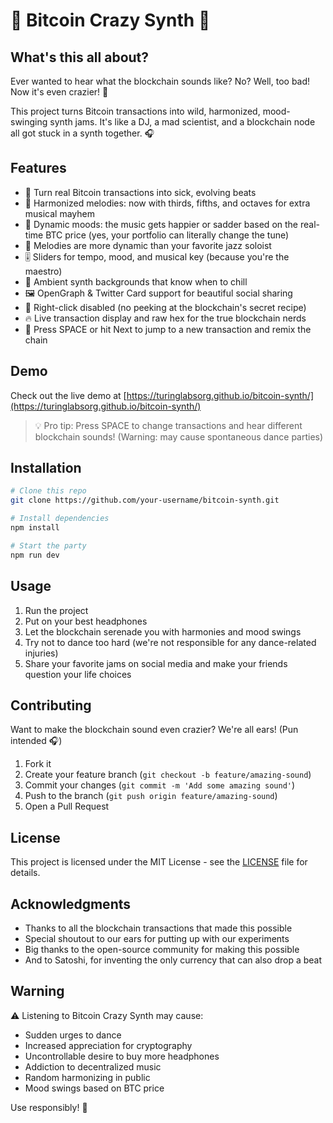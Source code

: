 # 🎵 Bitcoin Crazy Synth 🎵

## What's this all about?

Ever wanted to hear what the blockchain sounds like? No? Well, too bad! Now it's even crazier! 🎹

This project turns Bitcoin transactions into wild, harmonized, mood-swinging synth jams. It's like a DJ, a mad scientist, and a blockchain node all got stuck in a synth together. 🎧

## Features

- 🎼 Turn real Bitcoin transactions into sick, evolving beats
- 🎹 Harmonized melodies: now with thirds, fifths, and octaves for extra musical mayhem
- 🎵 Dynamic moods: the music gets happier or sadder based on the real-time BTC price (yes, your portfolio can literally change the tune)
- 🕺 Melodies are more dynamic than your favorite jazz soloist
- 🎚️ Sliders for tempo, mood, and musical key (because you're the maestro)
- 🥁 Ambient synth backgrounds that know when to chill
- 🖼️ OpenGraph & Twitter Card support for beautiful social sharing
- 🚫 Right-click disabled (no peeking at the blockchain's secret recipe)
- 🔥 Live transaction display and raw hex for the true blockchain nerds
- 🤖 Press SPACE or hit Next to jump to a new transaction and remix the chain

## Demo

Check out the live demo at [https://turinglabsorg.github.io/bitcoin-synth/](https://turinglabsorg.github.io/bitcoin-synth/)

> 💡 Pro tip: Press SPACE to change transactions and hear different blockchain sounds! (Warning: may cause spontaneous dance parties)

## Installation

```bash
# Clone this repo
git clone https://github.com/your-username/bitcoin-synth.git

# Install dependencies
npm install

# Start the party
npm run dev
```

## Usage

1. Run the project
2. Put on your best headphones
3. Let the blockchain serenade you with harmonies and mood swings
4. Try not to dance too hard (we're not responsible for any dance-related injuries)
5. Share your favorite jams on social media and make your friends question your life choices

## Contributing

Want to make the blockchain sound even crazier? We're all ears! (Pun intended 🎧)

1. Fork it
2. Create your feature branch (`git checkout -b feature/amazing-sound`)
3. Commit your changes (`git commit -m 'Add some amazing sound'`)
4. Push to the branch (`git push origin feature/amazing-sound`)
5. Open a Pull Request

## License

This project is licensed under the MIT License - see the [LICENSE](LICENSE) file for details.

## Acknowledgments

- Thanks to all the blockchain transactions that made this possible
- Special shoutout to our ears for putting up with our experiments
- Big thanks to the open-source community for making this possible
- And to Satoshi, for inventing the only currency that can also drop a beat

## Warning

⚠️ Listening to Bitcoin Crazy Synth may cause:
- Sudden urges to dance
- Increased appreciation for cryptography
- Uncontrollable desire to buy more headphones
- Addiction to decentralized music
- Random harmonizing in public
- Mood swings based on BTC price

Use responsibly! 🎵 